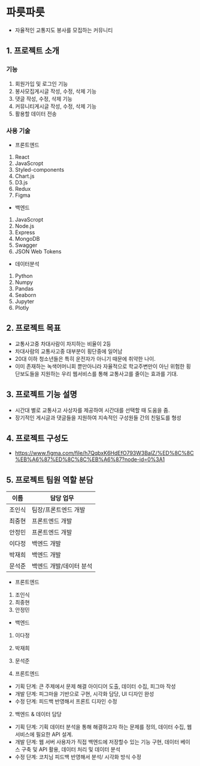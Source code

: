 # 파릇파릇

- 자율적인 교통지도 봉사를 모집하는 커뮤니티

## 1. 프로젝트 소개

### 기능

1. 회원가입 및 로그인 기능
2. 봉사모집게시글 작성, 수정, 삭제 기능
3. 댓글 작성, 수정, 삭제 기능
4. 커뮤니티게시글 작성, 수정, 삭제 기능
5. 활용할 데이터 전송

### 사용 기술

- 프론트엔드

1. React
2. JavaScropt
3. Styled-components
4. Chart.js
5. D3.js
6. Redux
7. Figma

- 백엔드

1. JavaScropt
2. Node.js
3. Express
4. MongoDB
5. Swagger
6. JSON Web Tokens

- 데이터분석

1. Python
2. Numpy
3. Pandas
4. Seaborn
5. Jupyter
6. Plotly

## 2. 프로젝트 목표

- 교통사고중 차대사람이 차지하는 비율이 2등
- 차대사람의 교통사고중 대부분이 횡단중에 일어남
- 20대 이하 청소년들은 특히 운전자가 아니기 때문에 취약한 나이.
- 이미 존재하는 녹색어머니회 뿐만아니라 자율적으로 학교주변만이 아닌 위험한 횡단보도들을 지원하는 우리 웹서비스를 통해 교통사고를 줄이는 효과를 기대.

## 3. 프로젝트 기능 설명

- 시간대 별로 교통사고 사상자를 제공하여 시간대를 선택할 때 도움을 줌.
- 장기적인 게시글과 댓글들을 지원하여 지속적인 구성원들 간의 친밀도를 형성

## 4. 프로젝트 구성도

- https://www.figma.com/file/h7QqbxK6HdEfO793W3BalZ/%ED%8C%8C%EB%A6%87%ED%8C%8C%EB%A6%87?node-id=0%3A1

## 5. 프로젝트 팀원 역할 분담

| 이름   | 담당 업무               |
| ------ | ----------------------- |
| 조인식 | 팀장/프론트엔드 개발    |
| 최중현 | 프론트엔드 개발         |
| 안정민 | 프론트엔드 개발         |
| 이다정 | 백엔드 개발             |
| 박재희 | 백엔드 개발             |
| 문석준 | 백엔드 개발/데이터 분석 |

- 프론트엔드

1. 조인식
2. 최중현
3. 안정민

- 백엔드

1. 이다정
2. 박재희
3. 문석준

4. 프론트엔드

- 기획 단계: 큰 주제에서 문제 해결 아이디어 도출, 데이터 수집, 피그마 작성
- 개발 단계: 피그마을 기반으로 구현, 시각화 담당, UI 디자인 완성
- 수정 단계: 피드백 반영해서 프론트 디자인 수정

2. 백엔드 & 데이터 담당

- 기획 단계: 기획 데이터 분석을 통해 해결하고자 하는 문제를 정의, 데이터 수집, 웹서비스에 필요한 API 설계.
- 개발 단계: 웹 서버 사용자가 직접 백엔드에 저장할수 있는 기능 구현, 데이터 베이스 구축 및 API 활용, 데이터 처리 및 데이터 분석
- 수정 단계: 코치님 피드백 반영해서 분석/ 시각화 방식 수정
